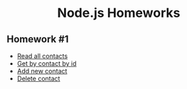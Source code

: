 <h1 align="center">Node.js Homeworks</h1>

<h2>Homework #1</h2>

<ul>
<li><a href="https://ibb.co/pf0n5mV" target="newframe">Read all contacts</a></li>
<li><a href="https://ibb.co/HntP79F" target="_blank">Get by contact by id</a></li>
<li><a href="https://ibb.co/W2Ktnkv" target="_blank">Add new contact</a></li>
<li><a href="https://ibb.co/d77CWrN" target="_blank">Delete contact</a></li>
</ul>
